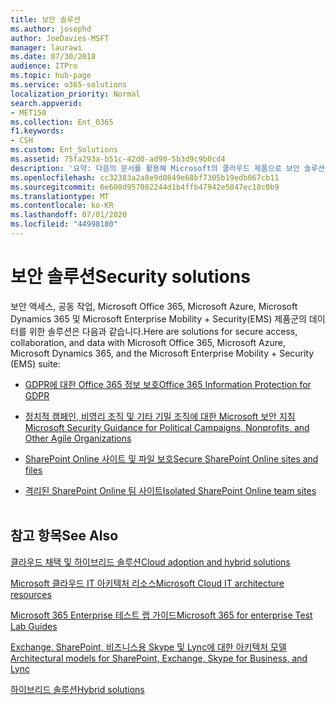```yaml
---
title: 보안 솔루션
ms.author: josephd
author: JoeDavies-MSFT
manager: laurawi
ms.date: 07/30/2018
audience: ITPro
ms.topic: hub-page
ms.service: o365-solutions
localization_priority: Normal
search.appverid:
- MET150
ms.collection: Ent_O365
f1.keywords:
- CSH
ms.custom: Ent_Solutions
ms.assetid: 75fa293a-b51c-42d0-ad90-5b3d9c9b0cd4
description: '요약: 다음의 문서를 활용해 Microsoft의 클라우드 제품으로 보안 솔루션을 배포합니다.'
ms.openlocfilehash: cc32383a2a8e9d0849e68bf7305b19edb067cb11
ms.sourcegitcommit: 6e608d957082244d1b4ffb47942e5847ec18c0b9
ms.translationtype: MT
ms.contentlocale: ko-KR
ms.lasthandoff: 07/01/2020
ms.locfileid: "44998180"
---
```

# <a name="security-solutions"></a><span data-ttu-id="ac334-103">보안 솔루션</span><span class="sxs-lookup"><span data-stu-id="ac334-103">Security solutions</span></span>

<span data-ttu-id="ac334-104">보안 액세스, 공동 작업, Microsoft Office 365, Microsoft Azure, Microsoft Dynamics 365 및 Microsoft Enterprise Mobility + Security(EMS) 제품군의 데이터를 위한 솔루션은 다음과 같습니다.</span><span class="sxs-lookup"><span data-stu-id="ac334-104">Here are solutions for secure access, collaboration, and data with Microsoft Office 365, Microsoft Azure, Microsoft Dynamics 365, and the Microsoft Enterprise Mobility + Security (EMS) suite:</span></span>

- [<span data-ttu-id="ac334-105">GDPR에 대한 Office 365 정보 보호</span><span class="sxs-lookup"><span data-stu-id="ac334-105">Office 365 Information Protection for GDPR</span></span>](office-365-information-protection-for-gdpr.md)
  
- [<span data-ttu-id="ac334-106">정치적 캠페인, 비영리 조직 및 기타 기밀 조직에 대한 Microsoft 보안 지침</span><span class="sxs-lookup"><span data-stu-id="ac334-106">Microsoft Security Guidance for Political Campaigns, Nonprofits, and Other Agile Organizations</span></span>](microsoft-security-guidance-for-political-campaigns-nonprofits-and-other-agile-o.md)
    
- [<span data-ttu-id="ac334-107">SharePoint Online 사이트 및 파일 보호</span><span class="sxs-lookup"><span data-stu-id="ac334-107">Secure SharePoint Online sites and files</span></span>](secure-sharepoint-online-sites-and-files.md)
    
- [<span data-ttu-id="ac334-108">격리된 SharePoint Online 팀 사이트</span><span class="sxs-lookup"><span data-stu-id="ac334-108">Isolated SharePoint Online team sites</span></span>](isolated-sharepoint-online-team-sites.md)
<br/><br/>
    
## <a name="see-also"></a><span data-ttu-id="ac334-109">참고 항목</span><span class="sxs-lookup"><span data-stu-id="ac334-109">See Also</span></span>

[<span data-ttu-id="ac334-110">클라우드 채택 및 하이브리드 솔루션</span><span class="sxs-lookup"><span data-stu-id="ac334-110">Cloud adoption and hybrid solutions</span></span>](cloud-adoption-and-hybrid-solutions.yml)
  
[<span data-ttu-id="ac334-111">Microsoft 클라우드 IT 아키텍처 리소스</span><span class="sxs-lookup"><span data-stu-id="ac334-111">Microsoft Cloud IT architecture resources</span></span>](microsoft-cloud-it-architecture-resources.md)
  
[<span data-ttu-id="ac334-112">Microsoft 365 Enterprise 테스트 랩 가이드</span><span class="sxs-lookup"><span data-stu-id="ac334-112">Microsoft 365 for enterprise Test Lab Guides</span></span>](https://docs.microsoft.com/microsoft-365/enterprise/m365-enterprise-test-lab-guides)
  
[<span data-ttu-id="ac334-113">Exchange, SharePoint, 비즈니스용 Skype 및 Lync에 대한 아키텍처 모델</span><span class="sxs-lookup"><span data-stu-id="ac334-113">Architectural models for SharePoint, Exchange, Skype for Business, and Lync</span></span>](architectural-models-for-sharepoint-exchange-skype-for-business-and-lync.md)
  
[<span data-ttu-id="ac334-114">하이브리드 솔루션</span><span class="sxs-lookup"><span data-stu-id="ac334-114">Hybrid solutions</span></span>](hybrid-solutions.md)



